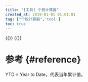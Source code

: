 ```yaml
---
title: "[工具] 个税计算器"
created_at: 2019-01-01 01:01:01
tag: ["个税计算器",'tool']
toc: true
---
```


{{<element-ui>}}
{{<inline-html path="calculator.html">}}

# 参考 {#reference}

YTD = Year to Date，代表当年累计值。